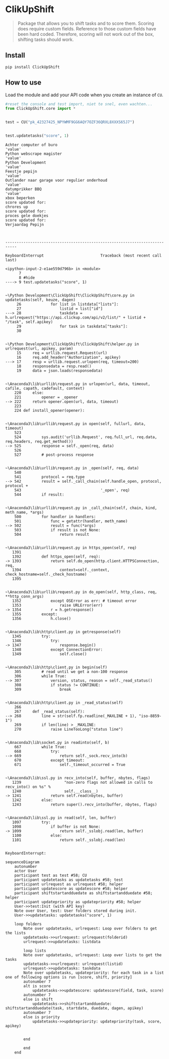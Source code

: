 # ClikUpShift
> Package that allows you to shift tasks and to score them. Scoring does require custom fields. Reference to those custom fields have been hard coded. Therefore, scoring will not work out of the box, shifting tasks should work.


## Install

`pip install ClickUpShift`

## How to use

Load the module and add your API code when you create an instance of `CU`. 


```python
#reset the console and test import, niet te snel, even wachten...
from ClickUpShift.core import *


test = CU("pk_42327425_NPYWMF9GG6AQY7OZF36QRXL8XXXS65J7")


test.updatetasks("score", 1)
```

    Achter computer of buro
    'value'
    Python webscrape magister
    'value'
    Python Development
    'value'
    Feestje pepijn
    'value'
    Outlander naar garage voor regulier onderhoud 
    'value'
    datumprikker BBQ
    'value'
    xbox beperken
    score updated for: 
    chrores up
    score updated for: 
    proces gele doekjes
    score updated for: 
    Verjaardag Pepijn
    


    ---------------------------------------------------------------------------

    KeyboardInterrupt                         Traceback (most recent call last)

    <ipython-input-2-e1ae559d796b> in <module>
          7 
          8 #hide
    ----> 9 test.updatetasks("score", 1)
    

    ~\Python Development\ClickUpShift\ClickUpShift\core.py in updatetasks(self, keuze, dagen)
         26             for list in listdata["lists"]:
         27                 listid = list["id"]
    ---> 28                 taskdata = h.urlrequest("https://api.clickup.com/api/v2/list/" + listid + "/task", self.apikey)
         29                 for task in taskdata["tasks"]:
         30 
    

    ~\Python Development\ClickUpShift\ClickUpShift\helper.py in urlrequest(url, apikey, param)
         15     req = urllib.request.Request(url)
         16     req.add_header("Authorization", apikey)
    ---> 17     resp = urllib.request.urlopen(req, timeout=200)
         18     responsedata = resp.read()
         19     data = json.loads(responsedata)
    

    ~\Anaconda3\lib\urllib\request.py in urlopen(url, data, timeout, cafile, capath, cadefault, context)
        220     else:
        221         opener = _opener
    --> 222     return opener.open(url, data, timeout)
        223 
        224 def install_opener(opener):
    

    ~\Anaconda3\lib\urllib\request.py in open(self, fullurl, data, timeout)
        523 
        524         sys.audit('urllib.Request', req.full_url, req.data, req.headers, req.get_method())
    --> 525         response = self._open(req, data)
        526 
        527         # post-process response
    

    ~\Anaconda3\lib\urllib\request.py in _open(self, req, data)
        540 
        541         protocol = req.type
    --> 542         result = self._call_chain(self.handle_open, protocol, protocol +
        543                                   '_open', req)
        544         if result:
    

    ~\Anaconda3\lib\urllib\request.py in _call_chain(self, chain, kind, meth_name, *args)
        500         for handler in handlers:
        501             func = getattr(handler, meth_name)
    --> 502             result = func(*args)
        503             if result is not None:
        504                 return result
    

    ~\Anaconda3\lib\urllib\request.py in https_open(self, req)
       1391 
       1392         def https_open(self, req):
    -> 1393             return self.do_open(http.client.HTTPSConnection, req,
       1394                 context=self._context, check_hostname=self._check_hostname)
       1395 
    

    ~\Anaconda3\lib\urllib\request.py in do_open(self, http_class, req, **http_conn_args)
       1352             except OSError as err: # timeout error
       1353                 raise URLError(err)
    -> 1354             r = h.getresponse()
       1355         except:
       1356             h.close()
    

    ~\Anaconda3\lib\http\client.py in getresponse(self)
       1345         try:
       1346             try:
    -> 1347                 response.begin()
       1348             except ConnectionError:
       1349                 self.close()
    

    ~\Anaconda3\lib\http\client.py in begin(self)
        305         # read until we get a non-100 response
        306         while True:
    --> 307             version, status, reason = self._read_status()
        308             if status != CONTINUE:
        309                 break
    

    ~\Anaconda3\lib\http\client.py in _read_status(self)
        266 
        267     def _read_status(self):
    --> 268         line = str(self.fp.readline(_MAXLINE + 1), "iso-8859-1")
        269         if len(line) > _MAXLINE:
        270             raise LineTooLong("status line")
    

    ~\Anaconda3\lib\socket.py in readinto(self, b)
        667         while True:
        668             try:
    --> 669                 return self._sock.recv_into(b)
        670             except timeout:
        671                 self._timeout_occurred = True
    

    ~\Anaconda3\lib\ssl.py in recv_into(self, buffer, nbytes, flags)
       1239                   "non-zero flags not allowed in calls to recv_into() on %s" %
       1240                   self.__class__)
    -> 1241             return self.read(nbytes, buffer)
       1242         else:
       1243             return super().recv_into(buffer, nbytes, flags)
    

    ~\Anaconda3\lib\ssl.py in read(self, len, buffer)
       1097         try:
       1098             if buffer is not None:
    -> 1099                 return self._sslobj.read(len, buffer)
       1100             else:
       1101                 return self._sslobj.read(len)
    

    KeyboardInterrupt: 


```mermaid
sequenceDiagram
    autonumber
    actor User    
    participant test as test #58; CU
    participant updatetasks as updatetasks #58; test
    participant urlrequest as urlrequest #58; helper 
    participant updatescore as updatescore #58; helper
    participant shiftstartandduedate as shiftstartandduedate #58; helper
    participant updatepriority as updatepriority #58; helper
    User->>test:Init (with API key)
    Note over User, test: User folders stored during init.
    User->>updatetasks: updatetasks("score", 1)
    
    loop folders
        Note over updatetasks, urlrequest: Loop over folders to get the lists
        updatetasks->>urlrequest: urlrequest(folderid)        
        urlrequest->>updatetasks: listdata
        
        loop lists
        Note over updatetasks, urlrequest: Loop over lists to get the tasks
        updatetasks->>urlrequest: urlrequest(listid)
        urlrequest->>updatetasks: taskdata
        Note over updatetasks, updatepriority: for each task in a list one of following options is run [score, shift, priority] 
        autonumber 7
        alt is score
            updatetasks->>updatescore: updatescore(field, task, score)
        autonumber 7
        else is shift
            updatetasks->>shiftstartandduedate: shiftstartandduedate(task, startdate, duedate, dagen, apikey)
        autonumber 7
        else is priority
            updatetasks->>updatepriority: updatepriority(task, score, apikey)
        
            
        end
        
        end
    end
    
```

